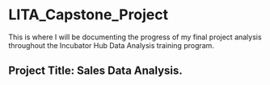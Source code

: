 # LITA_Capstone_Project
This is where I will be documenting the progress of my final project analysis throughout the Incubator Hub Data Analysis training program.


## Project Title: Sales Data Analysis.
